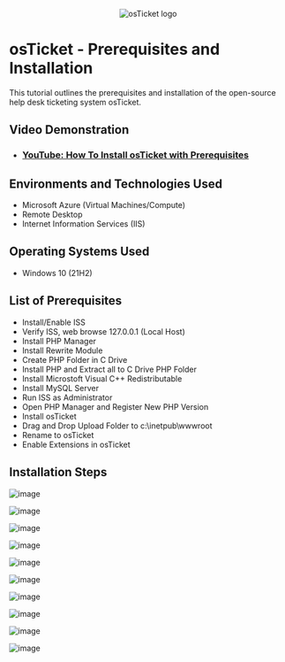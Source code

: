 <p align="center">
<img src="https://i.imgur.com/Clzj7Xs.png" alt="osTicket logo"/>
</p>

<h1>osTicket - Prerequisites and Installation</h1>
This tutorial outlines the prerequisites and installation of the open-source help desk ticketing system osTicket.<br />


<h2>Video Demonstration</h2>

- ### [YouTube: How To Install osTicket with Prerequisites](https://www.youtube.com)

<h2>Environments and Technologies Used</h2>

- Microsoft Azure (Virtual Machines/Compute)
- Remote Desktop
- Internet Information Services (IIS)

<h2>Operating Systems Used </h2>

- Windows 10</b> (21H2)

<h2>List of Prerequisites</h2>

- Install/Enable ISS
- Verify ISS, web browse 127.0.0.1 (Local Host)
- Install PHP Manager
- Install Rewrite Module
- Create PHP Folder in C Drive
- Install PHP and Extract all to C Drive PHP Folder
- Install Microstoft Visual C++ Redistributable
- Install MySQL Server
- Run ISS as Administrator
- Open PHP Manager and Register New PHP Version
- Install osTicket
- Drag and Drop Upload Folder to c:\inetpub\wwwroot
- Rename to osTicket
- Enable Extensions in osTicket

<h2>Installation Steps</h2>

![image](https://github.com/Velezdrv/osticket-prereqs/assets/147437260/43bbbdd1-3f21-4c3d-9a99-72a90490f0e3)

![image](https://github.com/Velezdrv/osticket-prereqs/assets/147437260/d1f0adec-4a22-4cc3-a4aa-618a15d1870f)

![image](https://github.com/Velezdrv/osticket-prereqs/assets/147437260/5aaa780a-00d5-4240-b62b-e35c976811e3)

![image](https://github.com/Velezdrv/osticket-prereqs/assets/147437260/0a4ef878-dc3a-4911-b619-d9d96792f6fb)

![image](https://github.com/Velezdrv/osticket-prereqs/assets/147437260/dcbd2c2d-1800-4990-affd-d4dd23a71ae8)

![image](https://github.com/Velezdrv/osticket-prereqs/assets/147437260/5b2175e1-b325-4cfb-a762-40668f36f5ff)

![image](https://github.com/Velezdrv/osticket-prereqs/assets/147437260/77a7f0cc-8988-472a-bc04-748cacb840ed)

![image](https://github.com/Velezdrv/osticket-prereqs/assets/147437260/65dd8fdc-2d95-4118-87d2-62c8642317e4)

![image](https://github.com/Velezdrv/osticket-prereqs/assets/147437260/90a0e6f7-6305-478a-b4e2-bc783b466182)

![image](https://github.com/Velezdrv/osticket-prereqs/assets/147437260/d1894407-9e58-4b6c-94c4-9fdb590d424d)
